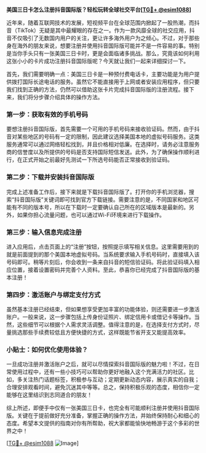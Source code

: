 **美国三日卡怎么注册抖音国际版？轻松玩转全球社交平台[[TG💪+ @esim1088](https://t.me/s/esim1088)]**

近年来，随着互联网技术的发展，短视频平台在全球范围内掀起了一股热潮，而抖音（TikTok）无疑是其中最耀眼的存在之一。作为一款风靡全球的社交应用，抖音不仅吸引了无数国内用户的关注，更让许多海外用户为之倾心。不过，对于那些身在海外的朋友来说，想要注册并使用抖音国际版可能并不是一件容易的事。特别是当你手头只有一张美国三日卡时，更是会面临诸多挑战。那么，究竟该如何利用这张小小的卡片成功注册抖音国际版呢？今天就让我们一起来详细探讨一下。

首先，我们需要明确一点：美国三日卡是一种预付费电话卡，主要功能是为用户提供拨打国际长途电话的服务。虽然它不能直接用于上网或者安装应用程序，但只要我们找到正确的方法，仍然可以借助这张卡片完成抖音国际版的注册流程。接下来，我们将分步骤介绍具体的操作方法。

### 第一步：获取有效的手机号码

要想注册抖音国际版，首先需要一个可用的手机号码来接收验证码。然而，由于抖音对某些地区的号码有一定的限制，因此建议选择美国本地的虚拟号码服务。这类服务通常可以通过网络轻松找到，并且价格相对低廉。在选择时，请务必注意服务商的信誉度以及所提供的号码是否支持国际短信发送。此外，为了确保操作顺利进行，在正式开始之前最好先测试一下所选号码能否正常接收到验证码。

### 第二步：下载并安装抖音国际版

完成上述准备工作后，接下来就是下载抖音国际版了。打开你的手机浏览器，搜索“抖音国际版”关键词即可找到官方下载链接。需要注意的是，不同国家和地区可能有不同的版本号，所以在下载时一定要确认自己所在的区域版本是最新的。另外，如果你担心流量问题，也可以通过Wi-Fi环境来进行下载操作。

### 第三步：输入信息完成注册

进入应用后，点击页面上的“注册”按钮，按照提示填写相关信息。这里需要用到的就是前面提到的那个美国本地虚拟号码。当系统要求输入手机号码时，直接填入该号码即可。稍等片刻后，你会收到一条来自抖音的短信验证码。将此验证码填入相应位置，接着设置密码并完善个人资料。至此，恭喜你已经完成了抖音国际版的基本注册！

### 第四步：激活账户与绑定支付方式

虽然基本注册已经结束，但如果想享受更加丰富的功能体验，则还需要进一步激活账户。一般来说，这一步骤包括上传身份证照片、绑定信用卡或借记卡等操作。当然，这些细节可以根据个人需求灵活调整。值得注意的是，在选择支付方式时，尽量挑选那些手续费较低且方便快捷的方式，这样既能节省开支又能提高效率。

### 小贴士：如何优化使用体验？

一旦成功注册并激活账户之后，就可以尽情探索抖音国际版的魅力啦！不过，在日常使用过程中，还有一些小技巧可以帮助你更好地融入这个充满活力的社区。比如，多关注热门话题标签，积极参与互动；定期更新动态内容，展示真实的自我；合理安排观看时间，避免沉迷其中等等。总之，保持积极乐观的态度，相信你一定能够在这里结识到志同道合的朋友！

综上所述，即便手中仅有一张美国三日卡，也完全有可能顺利注册并使用抖音国际版。关键在于提前做好充分准备，掌握正确的操作方法，并始终保持耐心和细心的态度。希望本文提供的指南对你有所帮助，祝大家都能愉快地畅游于这个多彩的世界之中！

[[TG💪+ @esim1088](https://t.me/s/esim1088) ![Image](https://i.postimg.cc/4NQfJmqS/Snipaste-2025-05-13-00-14-12.png)]
